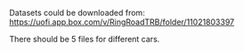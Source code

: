 Datasets could be downloaded from:
https://uofi.app.box.com/v/RingRoadTRB/folder/11021803397

There should be 5 files for different cars.